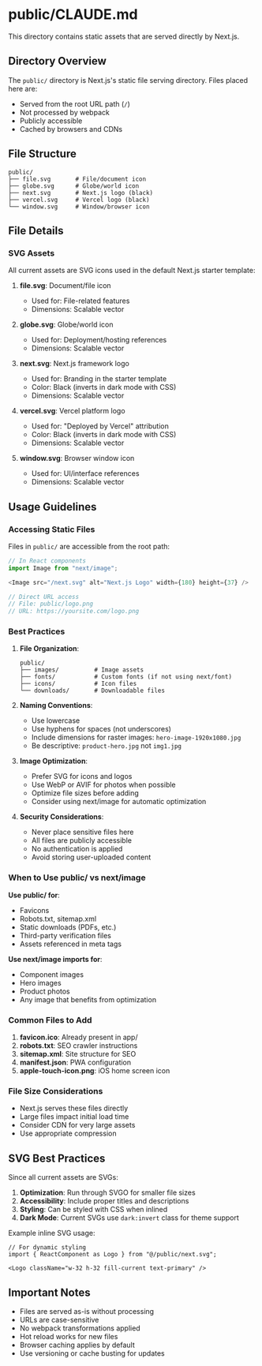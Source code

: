 # public/CLAUDE.md

This directory contains static assets that are served directly by Next.js.

## Directory Overview

The `public/` directory is Next.js's static file serving directory. Files placed here are:
- Served from the root URL path (`/`)
- Not processed by webpack
- Publicly accessible
- Cached by browsers and CDNs

## File Structure

```
public/
├── file.svg       # File/document icon
├── globe.svg      # Globe/world icon
├── next.svg       # Next.js logo (black)
├── vercel.svg     # Vercel logo (black)
└── window.svg     # Window/browser icon
```

## File Details

### SVG Assets

All current assets are SVG icons used in the default Next.js starter template:

1. **file.svg**: Document/file icon
   - Used for: File-related features
   - Dimensions: Scalable vector

2. **globe.svg**: Globe/world icon
   - Used for: Deployment/hosting references
   - Dimensions: Scalable vector

3. **next.svg**: Next.js framework logo
   - Used for: Branding in the starter template
   - Color: Black (inverts in dark mode with CSS)
   - Dimensions: Scalable vector

4. **vercel.svg**: Vercel platform logo
   - Used for: "Deployed by Vercel" attribution
   - Color: Black (inverts in dark mode with CSS)
   - Dimensions: Scalable vector

5. **window.svg**: Browser window icon
   - Used for: UI/interface references
   - Dimensions: Scalable vector

## Usage Guidelines

### Accessing Static Files

Files in `public/` are accessible from the root path:

```typescript
// In React components
import Image from "next/image";

<Image src="/next.svg" alt="Next.js Logo" width={180} height={37} />

// Direct URL access
// File: public/logo.png
// URL: https://yoursite.com/logo.png
```

### Best Practices

1. **File Organization**:
   ```
   public/
   ├── images/          # Image assets
   ├── fonts/           # Custom fonts (if not using next/font)
   ├── icons/           # Icon files
   └── downloads/       # Downloadable files
   ```

2. **Naming Conventions**:
   - Use lowercase
   - Use hyphens for spaces (not underscores)
   - Include dimensions for raster images: `hero-image-1920x1080.jpg`
   - Be descriptive: `product-hero.jpg` not `img1.jpg`

3. **Image Optimization**:
   - Prefer SVG for icons and logos
   - Use WebP or AVIF for photos when possible
   - Optimize file sizes before adding
   - Consider using next/image for automatic optimization

4. **Security Considerations**:
   - Never place sensitive files here
   - All files are publicly accessible
   - No authentication is applied
   - Avoid storing user-uploaded content

### When to Use public/ vs next/image

**Use public/ for**:
- Favicons
- Robots.txt, sitemap.xml
- Static downloads (PDFs, etc.)
- Third-party verification files
- Assets referenced in meta tags

**Use next/image imports for**:
- Component images
- Hero images
- Product photos
- Any image that benefits from optimization

### Common Files to Add

1. **favicon.ico**: Already present in app/
2. **robots.txt**: SEO crawler instructions
3. **sitemap.xml**: Site structure for SEO
4. **manifest.json**: PWA configuration
5. **apple-touch-icon.png**: iOS home screen icon

### File Size Considerations

- Next.js serves these files directly
- Large files impact initial load time
- Consider CDN for very large assets
- Use appropriate compression

## SVG Best Practices

Since all current assets are SVGs:

1. **Optimization**: Run through SVGO for smaller file sizes
2. **Accessibility**: Include proper titles and descriptions
3. **Styling**: Can be styled with CSS when inlined
4. **Dark Mode**: Current SVGs use `dark:invert` class for theme support

Example inline SVG usage:
```tsx
// For dynamic styling
import { ReactComponent as Logo } from "@/public/next.svg";

<Logo className="w-32 h-32 fill-current text-primary" />
```

## Important Notes

- Files are served as-is without processing
- URLs are case-sensitive
- No webpack transformations applied
- Hot reload works for new files
- Browser caching applies by default
- Use versioning or cache busting for updates
